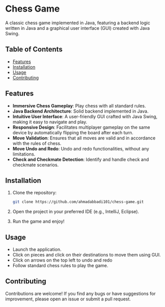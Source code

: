 # Chess Game

A classic chess game implemented in Java, featuring a backend logic written in Java and a graphical user interface (GUI) created with Java Swing.

## Table of Contents

- [Features](#features)
- [Installation](#installation)
- [Usage](#usage)
- [Contributing](#contributing)

## Features

- **Immersive Chess Gameplay**: Play chess with all standard rules.
- **Java Backend Architecture**: Solid backend implemented in Java.
- **Intuitive User Interface**: A user-friendly GUI crafted with Java Swing, making it easy to navigate and play.
- **Responsive Design**: Facilitates multiplayer gameplay on the same device by automatically flipping the board after each turn.
- **Move Validation**: Ensures that all moves are valid and in accordance with the rules of chess.
- **Move Undo and Redo**: Undo and redo functionalities, without any limitations.
- **Check and Checkmate Detection**: Identify and handle check and checkmate scenarios.

## Installation

1. Clone the repository:

   ```bash
   git clone https://github.com/ahmadabbadi101/chess-game.git
   ```

2. Open the project in your preferred IDE (e.g., IntelliJ, Eclipse).

3. Run the game and enjoy!

## Usage

- Launch the application.
- Click on pieces and click on their destinations to move them using GUI.
- Click on arrows on the top left to undo and redo
- Follow standard chess rules to play the game.

## Contributing

Contributions are welcome! If you find any bugs or have suggestions for improvement, please open an issue or submit a pull request.
